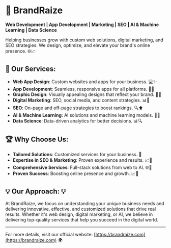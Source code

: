 # 🚀 **BrandRaize**  
**Web Development | App Development | Marketing | SEO | AI & Machine Learning | Data Science**

Helping businesses grow with custom web solutions, digital marketing, and SEO strategies. We design, optimize, and elevate your brand's online presence. 🌐📈

## 🌟 Our Services:

- **Web App Design**: Custom websites and apps for your business. 💻✨  
- **App Development**: Seamless, responsive apps for all platforms. 📱🚀  
- **Graphic Design**: Visually appealing designs that reflect your brand. 🎨💡  
- **Digital Marketing**: SEO, social media, and content strategies. 📊📱  
- **SEO**: On-page and off-page strategies to boost rankings. 🔍⬆️  
- **AI & Machine Learning**: AI solutions and machine learning models. 🤖🔧  
- **Data Science**: Data-driven analytics for better decisions. 📊🔍

## 🏆 Why Choose Us:

- **Tailored Solutions**: Customized services for your business. 🎯  
- **Expertise in SEO & Marketing**: Proven experience and results. 📈💪  
- **Comprehensive Services**: Full-stack solutions from web to AI. 🌐🔧  
- **Proven Success**: Boosting online presence and growth. 📈🚀  

## 💡 Our Approach: 💡

At BrandRaize, we focus on understanding your unique business needs and delivering innovative, effective, and customized solutions that drive real results. Whether it's web design, digital marketing, or AI, we believe in delivering top-quality services that help you succeed in the digital world.

---

For more details, visit our official website: [https://brandraize.com](https://brandraize.com) 🌍
